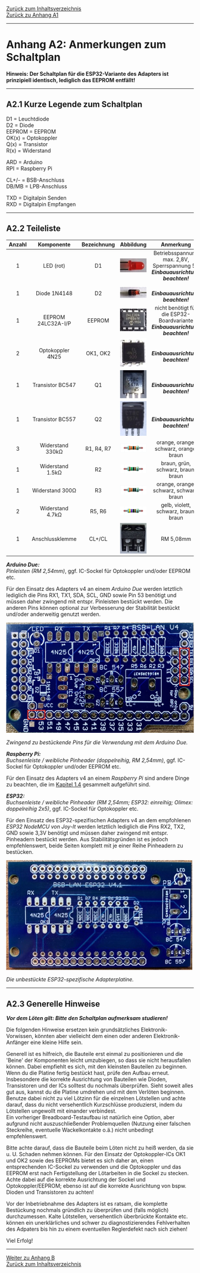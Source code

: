 [Zurück zum Inhaltsverzeichnis](inhaltsverzeichnis.md)  
[Zurück zu Anhang A1](anhang_a1.md)    
    
---
    

    
# Anhang A2: Anmerkungen zum Schaltplan
    

**Hinweis: Der Schaltplan für die ESP32-Variante des Adapters ist prinzipiell identisch, lediglich das EEPROM entfällt!**  
    
---

## A2.1 Kurze Legende zum Schaltplan

D1 = Leuchtdiode  
D2 = Diode  
EEPROM = EEPROM  
OK(x) = Optokoppler  
Q(x) = Transistor  
R(x) = Widerstand  
 
ARD = Arduino  
RPI = Raspberry Pi  

CL+/- = BSB-Anschluss  
DB/MB = LPB-Anschluss  

TXD = Digitalpin Senden  
RXD = Digitalpin Empfangen    
    
---
    
## A2.2 Teileliste

| Anzahl | Komponente | Bezeichnung | Abbildung | Anmerkung | 
|:-----------:|:-------------:|:----------:|:-----------:|:------:|  
| 1 | LED (rot) | D1 | <img src="https://raw.githubusercontent.com/1coderookie/BSB-LPB-LAN/master/docs/pics/led_small.jpg"> | Betriebsspannung max. 2,8V, Sperrspannung 5V <br> ***Einbauausrichtung beachten!*** |  
| 1 | Diode 1N4148 | D2 | <img src="https://raw.githubusercontent.com/1coderookie/BSB-LPB-LAN/master/docs/pics/1n4148_small.jpg"> | <br> ***Einbauausrichtung beachten!*** |  
| 1 | EEPROM 24LC32A-I/P | EEPROM | <img src="https://raw.githubusercontent.com/1coderookie/BSB-LPB-LAN/master/docs/pics/eeprom_small.jpg"> | nicht benötigt für die ESP32-Boardvariante <br> ***Einbauausrichtung beachten!*** |  
| 2 | Optokoppler 4N25 | OK1, OK2 | <img src="https://raw.githubusercontent.com/1coderookie/BSB-LPB-LAN/master/docs/pics/4n25_small.jpg"> | <br> ***Einbauausrichtung beachten!*** |    
| 1 | Transistor BC547 | Q1 | <img src="https://raw.githubusercontent.com/1coderookie/BSB-LPB-LAN/master/docs/pics/bc547_small.jpg"> | <br> ***Einbauausrichtung beachten!*** |  
| 1 | Transistor BC557 | Q2 | <img src="https://raw.githubusercontent.com/1coderookie/BSB-LPB-LAN/master/docs/pics/bc557_small.jpg"> | <br> ***Einbauausrichtung beachten!*** |  
| 3 | Widerstand 330kΩ | R1, R4, R7 | <img src="https://raw.githubusercontent.com/1coderookie/BSB-LPB-LAN/master/docs/pics/330k_small.png"> | orange, orange, schwarz, orange, braun | 
| 1 | Widerstand 1.5kΩ | R2 | <img src="https://raw.githubusercontent.com/1coderookie/BSB-LPB-LAN/master/docs/pics/1k5_small.png"> | braun, grün, schwarz, braun, braun | 
| 1 | Widerstand 300Ω | R3 | <img src="https://raw.githubusercontent.com/1coderookie/BSB-LPB-LAN/master/docs/pics/330_small.png"> | orange, orange, schwarz, schwarz, braun | 
| 2 | Widerstand 4.7kΩ | R5, R6 | <img src="https://raw.githubusercontent.com/1coderookie/BSB-LPB-LAN/master/docs/pics/4k7_small.png"> | gelb, violett, schwarz, braun, braun |  
| 1 | Anschlussklemme | CL+/CL | <img src="https://raw.githubusercontent.com/1coderookie/BSB-LPB-LAN/master/docs/pics/klemme_small.jpg"> | RM 5,08mm |
    

***Arduino Due:***  
*Pinleisten (RM 2,54mm)*, ggf. IC-Sockel für Optokoppler und/oder EEPROM etc.  
  
Für den Einsatz des Adapters v4 an einem *Arduino Due* werden letztlich lediglich die Pins RX1, TX1, SDA, SCL, GND sowie Pin 53 benötigt und müssen daher zwingend mit entspr. Pinleisten bestückt werden. Die anderen Pins können optional zur Verbesserung der Stabilität bestückt und/oder anderweitig genutzt werden.  
  
<img src="https://raw.githubusercontent.com/1coderookie/BSB-LPB-LAN/master/docs/pics/bsb-adapter-v4-unbestueckt_pins.jpg">  
  
*Zwingend zu bestückende Pins für die Verwendung mit dem Arduino Due.*  
  
***Raspberry Pi:***  
*Buchsenleiste / weibliche Pinheader (doppelreihig, RM 2,54mm)*, ggf. IC-Sockel für Optokoppler und/oder EEPROM etc.  
  
Für den Einsatz des Adapters v4 an einem *Raspberry Pi* sind andere Dinge zu beachten, die im [Kapitel 1.4](kap01.md#14-raspberry-pi) gesammelt aufgeführt sind.    
        
***ESP32:***  
*Buchsenleiste / weibliche Pinheader (RM 2,54mm; ESP32: einreihig; Olimex: doppelreihig 2x5)*, ggf. IC-Sockel für Optokoppler etc.  
  
Für den Einsatz des ESP32-spezifischen Adapters v4 an dem empfohlenen *ESP32 NodeMCU von Joy-It* werden letztlich lediglich die Pins RX2, TX2,  GND sowie 3,3V benötigt und müssen daher zwingend mit entspr. Pinheadern bestückt werden. Aus Stabilitätsgründen ist es jedoch empfehlenswert, beide Seiten komplett mit je einer Reihe Pinheadern zu bestücken.   
  
<img src="https://raw.githubusercontent.com/1coderookie/BSB-LPB-LAN/master/docs/pics/ESP32-PCB.jpeg">  
  
*Die unbestückte ESP32-spezifische Adapterplatine.*  
        
    
---
    

## A2.3 Generelle Hinweise

***Vor dem Löten gilt: Bitte den Schaltplan aufmerksam studieren!***
  
Die folgenden Hinweise ersetzen kein grundsätzliches
Elektronik-Vorwissen, könnten aber vielleicht dem einen oder
anderen Elektronik-Anfänger eine kleine Hilfe sein.

Generell ist es hilfreich, die Bauteile erst einmal zu
positionieren und die 'Beine' der Komponenten leicht umzubiegen, so dass sie nicht herausfallen können. Dabei empfiehlt es sich, mit den kleinsten Bauteilen zu beginnen. Wenn du die Platine fertig bestückt hast, prüfe den Aufbau erneut. Insbesondere die korrekte Ausrichtung von Bauteilen wie Dioden, Transistoren und der ICs solltest du nochmals überprüfen. Sieht soweit alles gut aus, kannst du die Platine umdrehen und mit dem Verlöten beginnen. Benutze dabei nicht zu viel Lötzinn für die einzelnen Lötstellen und achte darauf, dass du nicht versehentlich Kurzschlüsse produzierst, indem du Lötstellen ungewollt mit einander verbindest.  
Ein vorheriger Breadboard-Testaufbau ist natürlich eine Option, aber
aufgrund nicht auszuschließender Problemquellen (Nutzung einer falschen
Steckreihe, eventuelle Wackelkontakte o.ä.) nicht unbedingt
empfehlenswert.

Bitte achte darauf, dass die Bauteile beim Löten nicht zu heiß werden,
da sie u. U. Schaden nehmen können. Für den Einsatz der Optokoppler-ICs
OK1 und OK2 sowie des EEPROMs bietet es sich daher an, einen entsprechenden IC-Sockel zu
verwenden und die Optokoppler und das EEPROM erst nach Fertigstellung der Lötarbeiten
in die Sockel zu stecken. Achte dabei auf die korrekte Ausrichtung der
Sockel und Optokoppler/EEPROM; ebenso ist auf die korrekte Ausrichtung von bspw.
Dioden und Transistoren zu achten!

Vor der Inbetriebnahme des Adapters ist es ratsam, die komplette
Bestückung nochmals gründlich zu überprüfen und (falls möglich)
durchzumessen. Kalte Lötstellen, versehentlich überbrückte Kontakte etc.
können ein unerklärliches und schwer zu diagnostizierendes Fehlverhalten
des Adpaters bis hin zu einem eventuellen Reglerdefekt nach sich ziehen!

Viel Erfolg!  
    
---
         
     
[Weiter zu Anhang B](anhang_b.md)      
[Zurück zum Inhaltsverzeichnis](inhaltsverzeichnis.md)  
